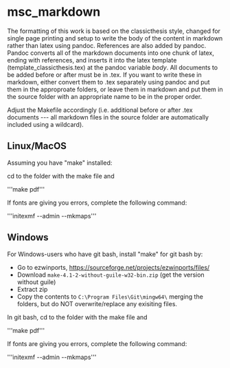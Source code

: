 # msc_markdown

The formatting of this work is based on the classicthesis style, changed for single page printing and setup to write the body of the content in markdown rather than latex using pandoc. References are also added by pandoc. Pandoc converts all of the markdown documents into one chunk of latex, ending with references, and inserts it into the latex template (template_classicthesis.tex) at the pandoc variable $body$. All documents to be added before or after must be in .tex. If you want to write these in markdown, either convert them to .tex separately using pandoc and put them in the approproate folders, or leave them in markdown and put them in the source folder with an appropriate name to be in the proper order.

Adjust the Makefile accordingly (i.e. additional before or after .tex documents --- all markdown files in the source folder are automatically included using a wildcard).


## Linux/MacOS

Assuming you have "make" installed:

cd to the folder with the make file and

'''make pdf'''

If fonts are giving you errors, complete the following command:

'''initexmf --admin --mkmaps'''


## Windows

For Windows-users who have git bash, install "make" for git bash by:

- Go to ezwinports, <https://sourceforge.net/projects/ezwinports/files/>
- Download `make-4.1-2-without-guile-w32-bin.zip` (get the version without guile)
- Extract zip
- Copy the contents to `C:\Program Files\Git\mingw64\` merging the folders, but do NOT overwrite/replace any exisiting files.

In git bash, cd to the folder with the make file and

'''make pdf'''

If fonts are giving you errors, complete the following command:

'''initexmf --admin --mkmaps'''
